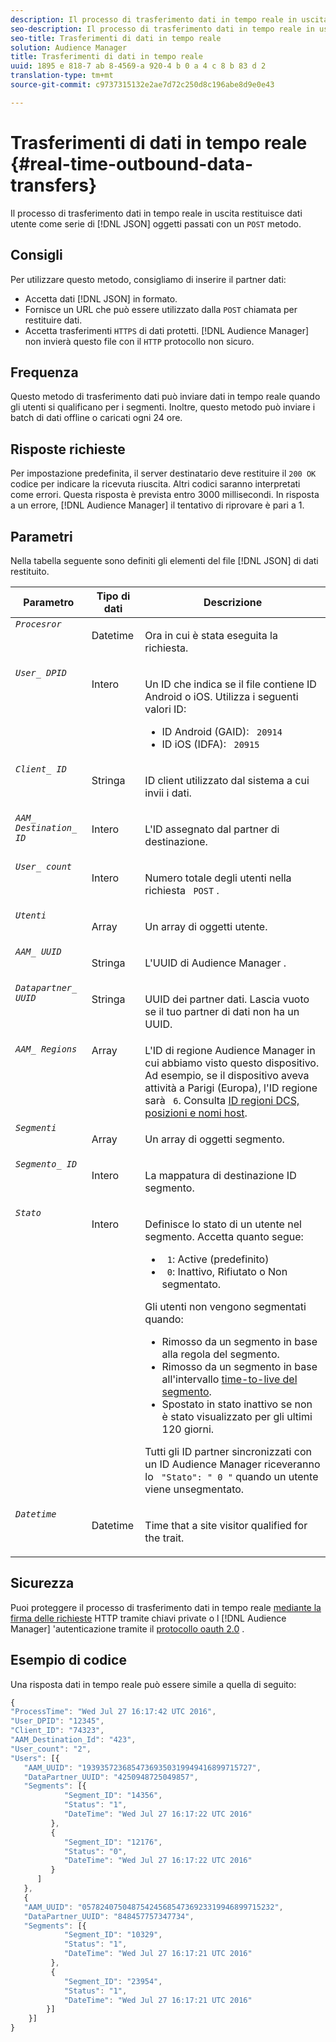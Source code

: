 ```yaml
---
description: Il processo di trasferimento dati in tempo reale in uscita restituisce dati utente come serie di oggetti JSON passati con un metodo POST.
seo-description: Il processo di trasferimento dati in tempo reale in uscita restituisce dati utente come serie di oggetti JSON passati con un metodo POST.
seo-title: Trasferimenti di dati in tempo reale
solution: Audience Manager
title: Trasferimenti di dati in tempo reale
uuid: 1895 e 818-7 ab 8-4569-a 920-4 b 0 a 4 c 8 b 83 d 2
translation-type: tm+mt
source-git-commit: c9737315132e2ae7d72c250d8c196abe8d9e0e43

---
```



# Trasferimenti di dati in tempo reale {#real-time-outbound-data-transfers}

Il processo di trasferimento dati in tempo reale in uscita restituisce dati utente come serie di [!DNL JSON] oggetti passati con un `POST` metodo.

<!-- c_outbound_json.xml -->

## Consigli

Per utilizzare questo metodo, consigliamo di inserire il partner dati:

* Accetta dati [!DNL JSON] in formato.
* Fornisce un URL che può essere utilizzato dalla `POST` chiamata per restituire dati.
* Accetta trasferimenti `HTTPS` di dati protetti. [!DNL Audience Manager] non invierà questo file con il `HTTP` protocollo non sicuro.

## Frequenza

Questo metodo di trasferimento dati può inviare dati in tempo reale quando gli utenti si qualificano per i segmenti. Inoltre, questo metodo può inviare i batch di dati offline o caricati ogni 24 ore.

## Risposte richieste

Per impostazione predefinita, il server destinatario deve restituire il `200 OK` codice per indicare la ricevuta riuscita. Altri codici saranno interpretati come errori. Questa risposta è prevista entro 3000 millisecondi. In risposta a un errore, [!DNL Audience Manager] il tentativo di riprovare è pari a 1.

## Parametri

Nella tabella seguente sono definiti gli elementi del file [!DNL JSON] di dati restituito.

<table id="table_68475F9D01ED4A44B5909234114AEDE2"> 
 <thead> 
  <tr> 
   <th colname="col1" class="entry"> Parametro </th> 
   <th colname="col2" class="entry"> Tipo di dati </th> 
   <th colname="col3" class="entry"> Descrizione </th> 
  </tr>
 </thead>
 <tbody> 
  <tr valign="top"> 
   <td colname="col1"> <code><i>Procesror</i></code> </td> 
   <td colname="col2"> <p>Datetime </p> </td> 
   <td colname="col3"> <p>Ora in cui è stata eseguita la richiesta. </p> </td> 
  </tr> 
  <tr valign="top"> 
   <td colname="col1"><code><i>User_ DPID</i></code> </td> 
   <td colname="col2"> <p>Intero </p> </td> 
   <td colname="col3"> <p>Un ID che indica se il file contiene ID Android o iOS. Utilizza i seguenti valori ID: </p> 
    <ul id="ul_159306B0CF304DE0B9A9836D41263E70"> 
     <li id="li_46F9F4F9DDC34AB683AE2DF0317FBCAC">ID Android (GAID): <code> 20914</code> </li> 
     <li id="li_57DEB2A7B9024A94A0E302EEA967AB0B">ID iOS (IDFA): <code> 20915</code> </li> 
    </ul> </td> 
  </tr> 
  <tr valign="top"> 
   <td colname="col1"><code><i>Client_ ID</i></code> </td> 
   <td colname="col2"> <p>Stringa </p> </td> 
   <td colname="col3"> <p>ID client utilizzato dal sistema a cui invii i dati. </p> </td> 
  </tr> 
  <tr valign="top"> 
   <td colname="col1"><code><i>AAM_ Destination_ ID</i></code> </td> 
   <td colname="col2"> <p>Intero </p> </td> 
   <td colname="col3"> <p>L'ID assegnato dal partner di destinazione. </p> </td> 
  </tr> 
  <tr valign="top"> 
   <td colname="col1"><code><i>User_ count</i></code> </td> 
   <td colname="col2"> <p>Intero </p> </td> 
   <td colname="col3"> <p>Numero totale degli utenti nella richiesta <code> POST</code> . </p> </td> 
  </tr> 
  <tr valign="top"> 
   <td colname="col1"><code><i>Utenti</i></code> </td> 
   <td colname="col2"> <p>Array </p> </td> 
   <td colname="col3"> <p>Un array di oggetti utente. </p> </td> 
  </tr> 
  <tr valign="top"> 
   <td colname="col1"><code><i>AAM_ UUID</i></code> </td> 
   <td colname="col2"> <p>Stringa </p> </td> 
   <td colname="col3"> <p>L'UUID <span class="keyword"> di Audience Manager</span> . </p> </td> 
  </tr> 
  <tr valign="top"> 
   <td colname="col1"><code><i>Datapartner_ UUID</i></code> </td> 
   <td colname="col2"> <p>Stringa </p> </td> 
   <td colname="col3"> <p>UUID dei partner dati. Lascia vuoto se il tuo partner di dati non ha un UUID. </p> </td> 
  </tr> 
  <tr valign="top"> 
   <td colname="col1"><code><i>AAM_ Regions</i></code> </td> 
   <td colname="col2"> Array </td> 
   <td colname="col3"> L'ID di regione <span class="keyword"> Audience Manager</span> in cui abbiamo visto questo dispositivo. Ad esempio, se il dispositivo aveva attività a Parigi (Europa), l'ID regione sarà <code> 6</code>. Consulta <a href="../../../api/dcs-intro/dcs-api-reference/dcs-regions.md">ID regioni DCS, posizioni e nomi host</a>. </td> 
  </tr> 
  <tr valign="top"> 
   <td colname="col1"><code><i>Segmenti</i></code> </td> 
   <td colname="col2"> <p>Array </p> </td> 
   <td colname="col3"> <p>Un array di oggetti segmento. </p> </td> 
  </tr> 
  <tr valign="top"> 
   <td colname="col1"><code><i>Segmento_ ID</i></code> </td> 
   <td colname="col2"> <p>Intero </p> </td> 
   <td colname="col3"> <p>La mappatura di destinazione ID segmento. </p> </td> 
  </tr> 
  <tr valign="top"> 
   <td colname="col1"><code><i>Stato</i></code> </td> 
   <td colname="col2"> <p>Intero </p> </td> 
   <td colname="col3"> <p>Definisce lo stato di un utente nel segmento. Accetta quanto segue: </p> 
    <ul id="ul_42C4625E9543494586CF6D851A94E048"> 
     <li id="li_6F13809ECD78403FB3BDA626403E4B57"><code> 1</code>: Active (predefinito) </li> 
     <li id="li_10952C8DF7AF4593805FA29028257E38"><code> 0</code>: Inattivo, Rifiutato o Non segmentato. </li> 
    </ul> <p>Gli utenti non vengono segmentati quando: </p> 
    <ul id="ul_E17B080D8DF14D548E1142A9201C1C14"> 
     <li id="li_8352B919A87242E68716FB9EC0443407">Rimosso da un segmento in base alla regola del segmento. </li> 
     <li id="li_83CFEAFE94C14A11AE198D56E80EBB8C">Rimosso da un segmento in base all'intervallo <a href="../../../features/traits/segment-ttl-explained.md"> time-to-live del segmento</a>. </li> 
     <li id="li_F48D1052BA2B45108225641292CC748D">Spostato in stato inattivo se non è stato visualizzato per gli ultimi 120 giorni. </li> 
    </ul> <p>Tutti gli ID partner sincronizzati con un <span class="keyword"> ID Audience Manager</span> riceveranno lo <code> "Stato": " 0 "</code> quando un utente viene unsegmentato. </p> </td> 
  </tr> 
  <tr valign="top"> 
   <td colname="col1"><code><i>Datetime</i></code> </td> 
   <td colname="col2"> <p>Datetime </p> </td> 
   <td colname="col3"> <p>Time that a site visitor qualified for the trait. </p> </td> 
  </tr> 
 </tbody> 
</table>

## Sicurezza

Puoi proteggere il processo di trasferimento dati in tempo reale [mediante la firma delle richieste](../../../integration/receiving-audience-data/real-time-outbound-transfers/digitally-signed-http-requests.md) HTTP tramite chiavi private o l [!DNL Audience Manager] &#39;autenticazione tramite il [protocollo oauth 2.0](../../../integration/receiving-audience-data/real-time-outbound-transfers/oauth-in-outbound-transfers.md) .

## Esempio di codice

Una risposta dati in tempo reale può essere simile a quella di seguito:

```js
{
"ProcessTime": "Wed Jul 27 16:17:42 UTC 2016",
"User_DPID": "12345",
"Client_ID": "74323",
"AAM_Destination_Id": "423",
"User_count": "2",
"Users": [{  
   "AAM_UUID": "19393572368547369350319949416899715727",
   "DataPartner_UUID": "4250948725049857",
   "Segments": [{
            "Segment_ID": "14356",
            "Status": "1",
            "DateTime": "Wed Jul 27 16:17:22 UTC 2016"
         },
         {
            "Segment_ID": "12176",
            "Status": "0",  
            "DateTime": "Wed Jul 27 16:17:22 UTC 2016"
         }
      ]
   },
   {
   "AAM_UUID": "0578240750487542456854736923319946899715232",
   "DataPartner_UUID": "848457757347734",
   "Segments": [{
            "Segment_ID": "10329",
            "Status": "1",
            "DateTime": "Wed Jul 27 16:17:21 UTC 2016"
         },
         {
            "Segment_ID": "23954",
            "Status": "1",
            "DateTime": "Wed Jul 27 16:17:21 UTC 2016"
        }]
    }]
}
```
